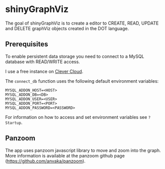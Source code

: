 
# shinyGraphViz

<!-- badges: start -->
<!-- badges: end -->

The goal of shinyGraphViz is to create a editor to CREATE, READ, UPDATE and DELETE graphViz objects created in the DOT language. 

## Prerequisites

To enable persistent data storage you need to connect to a MySQL database with READ/WRITE access.

I use a free instance on [Clever Cloud](https://www.clever-cloud.com/).

The `connect_db` function uses the following default environment variables:

```
MYSQL_ADDON_HOST=<HOST>
MYSQL_ADDON_DB=<DB>
MYSQL_ADDON_USER=<USER>
MYSQL_ADDON_PORT=<PORT>
MYSQL_ADDON_PASSWORD=<PASSWORD>
```

For information on how to access and set environment variables see `?Startup`.

## Panzoom

The app uses panzoom javascript library to move and zoom into the graph. More information is available at the panzoom github page (https://github.com/anvaka/panzoom).


